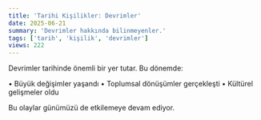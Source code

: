```yaml
---
title: 'Tarihi Kişilikler: Devrimler'
date: 2025-06-21
summary: 'Devrimler hakkında bilinmeyenler.'
tags: ['tarih', 'kişilik', 'devrimler']
views: 222
---
```


Devrimler tarihinde önemli bir yer tutar. Bu dönemde:

• Büyük değişimler yaşandı
• Toplumsal dönüşümler gerçekleşti
• Kültürel gelişmeler oldu

Bu olaylar günümüzü de etkilemeye devam ediyor.